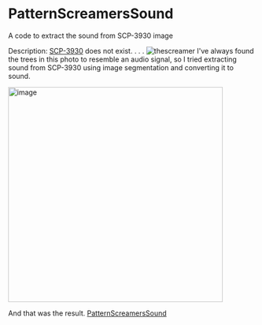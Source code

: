# PatternScreamersSound
A code to extract the sound from SCP-3930 image

Description: [SCP-3930](https://scp-wiki.wikidot.com/scp-3930) does not exist.
.
.
.
![thescreamer](https://user-images.githubusercontent.com/63008409/152592335-8737d18b-fe2b-4886-90fd-a7d77febc11f.png)
I've always found the trees in this photo to resemble an audio signal, so I tried extracting sound from SCP-3930 using image segmentation and converting it to sound.

<img width="436" alt="image" src="https://user-images.githubusercontent.com/63008409/152600880-978c3b3e-e9d2-4cf1-a2f9-0f7e0260a17e.png">


And that was the result. [PatternScreamersSound](https://youtube.com/shorts/aEtBSDRMmZQ)








